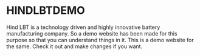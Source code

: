# HINDLBTDEMO

Hind LBT is a technology driven and highly innovative battery manufacturing company.
So a demo website has been made for this purpose so that you can understand things in it.
This is a demo website for the same.
Check it out and make changes if you want. 
